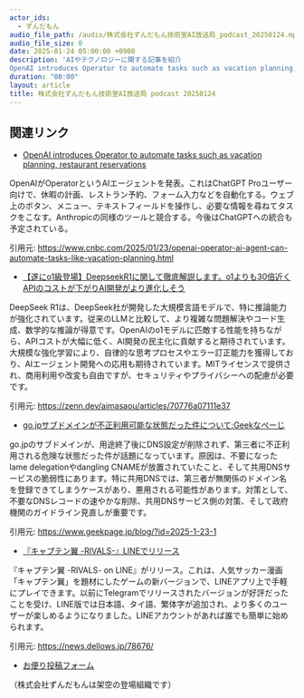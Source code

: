 ```yaml
---
actor_ids:
  - ずんだもん
audio_file_path: /audio/株式会社ずんだもん技術室AI放送局_podcast_20250124.mp3
audio_file_size: 0
date: 2025-01-24 05:00:00 +0900
description: 'AIやテクノロジーに関する記事を紹介  
OpenAI introduces Operator to automate tasks such as vacation planning, restaurant reservations、【遂にo1級登場】DeepseekR1に関して徹底解説します。o1よりも30倍近くAPIのコストが下がりAI開発がより進化しそう、go.jpサブドメインが不正利用可能な状態だった件について:Geekなぺーじ、『キャプテン翼 -RIVALS-』LINEでリリース'
duration: "00:00"
layout: article
title: 株式会社ずんだもん技術室AI放送局 podcast 20250124
---
```


## 関連リンク


- [OpenAI introduces Operator to automate tasks such as vacation planning, restaurant reservations](https://www.cnbc.com/2025/01/23/openai-operator-ai-agent-can-automate-tasks-like-vacation-planning.html)  


OpenAIがOperatorというAIエージェントを発表。これはChatGPT Proユーザー向けで、休暇の計画、レストラン予約、フォーム入力などを自動化する。ウェブ上のボタン、メニュー、テキストフィールドを操作し、必要な情報を尋ねてタスクをこなす。Anthropicの同様のツールと競合する。今後はChatGPTへの統合も予定されている。


引用元: https://www.cnbc.com/2025/01/23/openai-operator-ai-agent-can-automate-tasks-like-vacation-planning.html


- [【遂にo1級登場】DeepseekR1に関して徹底解説します。o1よりも30倍近くAPIのコストが下がりAI開発がより進化しそう](https://zenn.dev/aimasaou/articles/70776a07111e37)  


DeepSeek R1は、DeepSeek社が開発した大規模言語モデルで、特に推論能力が強化されています。従来のLLMと比較して、より複雑な問題解決やコード生成、数学的な推論が得意です。OpenAIのo1モデルに匹敵する性能を持ちながら、APIコストが大幅に低く、AI開発の民主化に貢献すると期待されています。大規模な強化学習により、自律的な思考プロセスやエラー訂正能力を獲得しており、AIエージェント開発への応用も期待されています。MITライセンスで提供され、商用利用や改変も自由ですが、セキュリティやプライバシーへの配慮が必要です。

引用元: https://zenn.dev/aimasaou/articles/70776a07111e37


- [go.jpサブドメインが不正利用可能な状態だった件について:Geekなぺーじ](https://www.geekpage.jp/blog/?id=2025-1-23-1)  


go.jpのサブドメインが、用途終了後にDNS設定が削除されず、第三者に不正利用される危険な状態だった件が話題になっています。原因は、不要になったlame delegationやdangling CNAMEが放置されていたこと、そして共用DNSサービスの脆弱性にあります。特に共用DNSでは、第三者が無関係のドメイン名を登録できてしまうケースがあり、悪用される可能性があります。対策として、不要なDNSレコードの速やかな削除、共用DNSサービス側の対策、そして政府機関のガイドライン見直しが重要です。


引用元: https://www.geekpage.jp/blog/?id=2025-1-23-1


- [『キャプテン翼 -RIVALS-』LINEでリリース](https://news.dellows.jp/78676/)  


『キャプテン翼 -RIVALS- on LINE』がリリース。これは、人気サッカー漫画「キャプテン翼」を題材にしたゲームの新バージョンで、LINEアプリ上で手軽にプレイできます。以前にTelegramでリリースされたバージョンが好評だったことを受け、LINE版では日本語、タイ語、繁体字が追加され、より多くのユーザーが楽しめるようになりました。LINEアカウントがあれば誰でも簡単に始められます。

引用元: https://news.dellows.jp/78676/



- [お便り投稿フォーム](https://forms.gle/ffg4JTfqdiqK62qf9)

（株式会社ずんだもんは架空の登場組織です）
